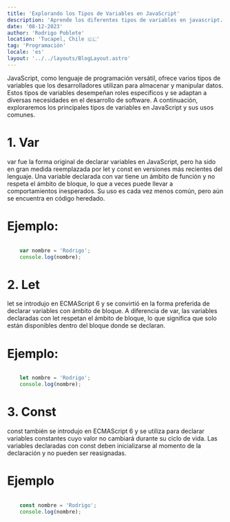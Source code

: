 ```yaml
---
title: 'Explorando los Tipos de Variables en JavaScript'
description: 'Aprende los diferentes tipos de variables en javascript...'
date: '08-12-2023'
author: 'Rodrigo Poblete'
location: 'Tucapel, Chile 🇨🇱'
tag: 'Programación'
locale: 'es'
layout: '../../layouts/BlogLayout.astro'
---
```


<p class="mt-4 mb-3">JavaScript, como lenguaje de programación versátil, ofrece varios tipos de variables que los desarrolladores utilizan para almacenar y manipular datos. Estos tipos de variables desempeñan roles específicos y se adaptan a diversas necesidades en el desarrollo de software. A continuación, exploraremos los principales tipos de variables en JavaScript y sus usos comunes.</p>


<h1 class="mb-3">1. Var </h1>
 
<p class="mb-3">
var fue la forma original de declarar variables en JavaScript, pero ha sido en gran medida reemplazada por let y const en versiones más recientes del lenguaje. Una variable declarada con var tiene un ámbito de función y no respeta el ámbito de bloque, lo que a veces puede llevar a comportamientos inesperados. Su uso es cada vez menos común, pero aún se encuentra en código heredado.
</p>

<h1 class="mb-3">Ejemplo:</h1>

<div class="mt-4 mb-3 bg-500 rounded-lg shadow-md">

```js {.rounded-lg}

    var nombre = 'Rodrigo';
    console.log(nombre);


```

</div>

<h1 class="mb-3">2. Let</h1>

<p class="mb-3">
let se introdujo en ECMAScript 6 y se convirtió en la forma preferida de declarar variables con ámbito de bloque. A diferencia de var, las variables declaradas con let respetan el ámbito de bloque, lo que significa que solo están disponibles dentro del bloque donde se declaran.
</p>

<h1 class="mb-3">Ejemplo: </h1>

<div class="mt-4 mb-3 bg-500 rounded-lg shadow-md">

```js {.rounded-lg}

    let nombre = 'Rodrigo';
    console.log(nombre);


```

</div>

<h1 class="mb-3">3. Const</h1>

<p class="mb-3">
const también se introdujo en ECMAScript 6 y se utiliza para declarar variables constantes cuyo valor no cambiará durante su ciclo de vida. Las variables declaradas con const deben inicializarse al momento de la declaración y no pueden ser reasignadas.
</p>

<h1 class="mb-3">Ejemplo</h1>

<div class="mt-4 bg-500 rounded-lg shadow-md">

```js {.rounded-lg}

    const nombre = 'Rodrigo';
    console.log(nombre);


```

</div>
